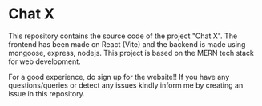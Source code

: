 # Chat X

This repository contains the source code of the project "Chat X". The frontend has been made on React (Vite) and the backend is made using mongoose, express, nodejs. This project is based on the MERN tech stack for web development.

For a good experience, do sign up for the website!!
If you have any questions/queries or detect any issues kindly inform me by creating an issue in this repository.
